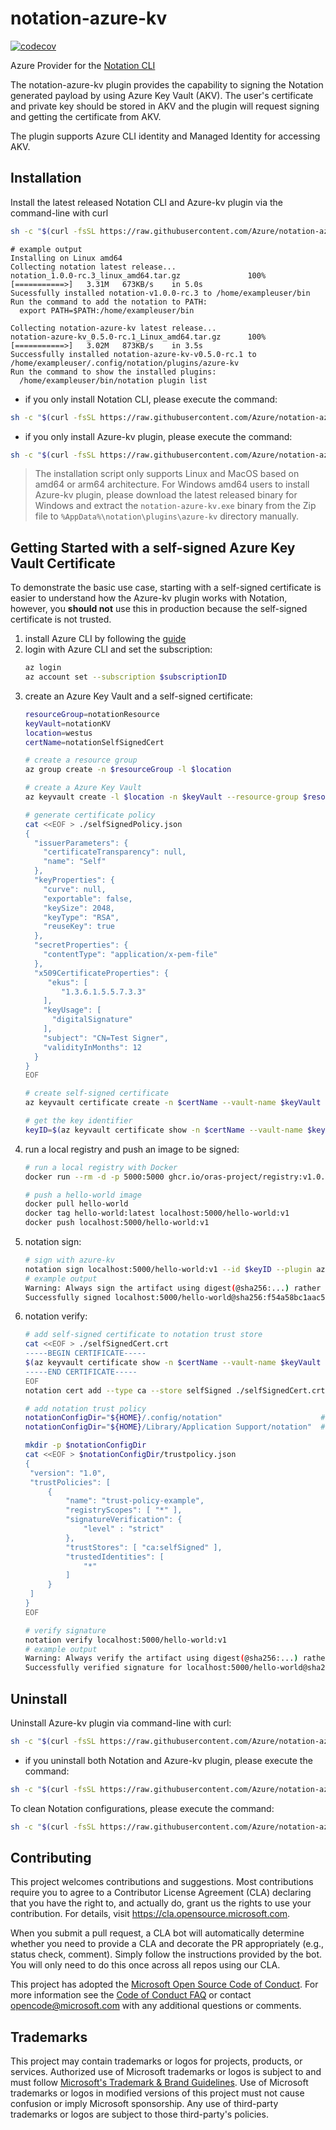 # notation-azure-kv

[![codecov](https://codecov.io/gh/Azure/notation-azure-kv/branch/main/graph/badge.svg)](https://codecov.io/gh/Azure/notation-azure-kv)

Azure Provider for the [Notation CLI](https://github.com/notaryproject/notation)

The notation-azure-kv plugin provides the capability to signing the Notation generated payload by using Azure Key Vault (AKV). The user's certificate and private key should be stored in AKV and the plugin will request signing and getting the certificate from AKV. 

The plugin supports Azure CLI identity and Managed Identity for accessing AKV.

## Installation
Install the latest released Notation CLI and Azure-kv plugin via the command-line with curl
```sh
sh -c "$(curl -fsSL https://raw.githubusercontent.com/Azure/notation-azure-kv/main/tools/install.sh)" -- notation azure-kv
```
```
# example output
Installing on Linux amd64
Collecting notation latest release...
notation_1.0.0-rc.3_linux_amd64.tar.gz               100%[===========>]   3.31M   673KB/s    in 5.0s    
Sucessfully installed notation-v1.0.0-rc.3 to /home/exampleuser/bin
Run the command to add the notation to PATH:
  export PATH=$PATH:/home/exampleuser/bin

Collecting notation-azure-kv latest release...
notation-azure-kv_0.5.0-rc.1_Linux_amd64.tar.gz      100%[===========>]   3.02M   873KB/s    in 3.5s    
Successfully installed notation-azure-kv-v0.5.0-rc.1 to /home/exampleuser/.config/notation/plugins/azure-kv
Run the command to show the installed plugins:
  /home/exampleuser/bin/notation plugin list
```
- if you only install Notation CLI, please execute the command:
```sh
sh -c "$(curl -fsSL https://raw.githubusercontent.com/Azure/notation-azure-kv/main/tools/install.sh)" -- notation
```

- if you only install Azure-kv plugin, please execute the command:
```sh
sh -c "$(curl -fsSL https://raw.githubusercontent.com/Azure/notation-azure-kv/main/tools/install.sh)" -- azure-kv
```
> The installation script only supports Linux and MacOS based on amd64 or arm64 architecture. For Windows amd64 users to install Azure-kv plugin, please download the latest released binary for Windows and extract the `notation-azure-kv.exe` binary from the Zip file to `%AppData%\notation\plugins\azure-kv` directory manually.
## Getting Started with a self-signed Azure Key Vault Certificate
To demonstrate the basic use case, starting with a self-signed certificate is easier to understand how the Azure-kv plugin works with Notation, however, you **should not** use this in production because the self-signed certificate is not trusted.
1. install Azure CLI by following the [guide](https://learn.microsoft.com/en-us/cli/azure/install-azure-cli)
2. login with Azure CLI and set the subscription:
   ```sh
   az login
   az account set --subscription $subscriptionID
   ```
3. create an Azure Key Vault and a self-signed certificate:
   ```sh
   resourceGroup=notationResource
   keyVault=notationKV
   location=westus
   certName=notationSelfSignedCert

   # create a resource group
   az group create -n $resourceGroup -l $location
   
   # create a Azure Key Vault
   az keyvault create -l $location -n $keyVault --resource-group $resourceGroup

   # generate certificate policy
   cat <<EOF > ./selfSignedPolicy.json
   {
     "issuerParameters": {
       "certificateTransparency": null,
       "name": "Self"
     },
     "keyProperties": {
       "curve": null,
       "exportable": false,
       "keySize": 2048,
       "keyType": "RSA",
       "reuseKey": true
     },
     "secretProperties": {
       "contentType": "application/x-pem-file"
     },
     "x509CertificateProperties": {
        "ekus": [
           "1.3.6.1.5.5.7.3.3"
       ],
       "keyUsage": [
         "digitalSignature"
       ],
       "subject": "CN=Test Signer",
       "validityInMonths": 12
     }
   }
   EOF

   # create self-signed certificate
   az keyvault certificate create -n $certName --vault-name $keyVault -p @selfSignedPolicy.json

   # get the key identifier
   keyID=$(az keyvault certificate show -n $certName --vault-name $keyVault --query 'kid' -o tsv)
   ```
4. run a local registry and push an image to be signed:
   ```sh
   # run a local registry with Docker
   docker run --rm -d -p 5000:5000 ghcr.io/oras-project/registry:v1.0.0-rc.3
   
   # push a hello-world image
   docker pull hello-world
   docker tag hello-world:latest localhost:5000/hello-world:v1
   docker push localhost:5000/hello-world:v1
   ```
5. notation sign:
   ```sh
   # sign with azure-kv
   notation sign localhost:5000/hello-world:v1 --id $keyID --plugin azure-kv
   # example output
   Warning: Always sign the artifact using digest(@sha256:...) rather than a tag(:v1) because tags are mutable and a tag reference can point to a different artifact than the one signed.
   Successfully signed localhost:5000/hello-world@sha256:f54a58bc1aac5ea1a25d796ae155dc228b3f0e11d046ae276b39c4bf2f13d8c4
   ```
6. notation verify:
   ```sh
   # add self-signed certificate to notation trust store
   cat <<EOF > ./selfSignedCert.crt
   -----BEGIN CERTIFICATE-----
   $(az keyvault certificate show -n $certName --vault-name $keyVault --query 'cer' -o tsv)
   -----END CERTIFICATE-----
   EOF
   notation cert add --type ca --store selfSigned ./selfSignedCert.crt
   
   # add notation trust policy
   notationConfigDir="${HOME}/.config/notation"                      # for Linux
   notationConfigDir="${HOME}/Library/Application Support/notation"  # for MacOS

   mkdir -p $notationConfigDir
   cat <<EOF > $notationConfigDir/trustpolicy.json
   {
    "version": "1.0",
    "trustPolicies": [
        {
            "name": "trust-policy-example",
            "registryScopes": [ "*" ],
            "signatureVerification": {
                "level" : "strict" 
            },
            "trustStores": [ "ca:selfSigned" ],
            "trustedIdentities": [
                "*"
            ]
        }
    ]
   }
   EOF

   # verify signature
   notation verify localhost:5000/hello-world:v1
   # example output
   Warning: Always verify the artifact using digest(@sha256:...) rather than a tag(:v1) because resolved digest may not point to the same signed artifact, as tags are mutable.
   Successfully verified signature for localhost:5000/hello-world@sha256:f54a58bc1aac5ea1a25d796ae155dc228b3f0e11d046ae276b39c4bf2f13d8c4
   ```

## Uninstall
Uninstall Azure-kv plugin via command-line with curl:
```sh
sh -c "$(curl -fsSL https://raw.githubusercontent.com/Azure/notation-azure-kv/main/tools/uninstall.sh)" -- azure-kv
```
- if you uninstall both Notation and Azure-kv plugin, please execute the command:
```sh
sh -c "$(curl -fsSL https://raw.githubusercontent.com/Azure/notation-azure-kv/main/tools/uninstall.sh)" -- notation azure-kv
```

To clean Notation configurations, please execute the command:
```sh
sh -c "$(curl -fsSL https://raw.githubusercontent.com/Azure/notation-azure-kv/main/tools/uninstall.sh)" -- config
```

## Contributing

This project welcomes contributions and suggestions.  Most contributions require you to agree to a
Contributor License Agreement (CLA) declaring that you have the right to, and actually do, grant us
the rights to use your contribution. For details, visit https://cla.opensource.microsoft.com.

When you submit a pull request, a CLA bot will automatically determine whether you need to provide
a CLA and decorate the PR appropriately (e.g., status check, comment). Simply follow the instructions
provided by the bot. You will only need to do this once across all repos using our CLA.

This project has adopted the [Microsoft Open Source Code of Conduct](https://opensource.microsoft.com/codeofconduct/).
For more information see the [Code of Conduct FAQ](https://opensource.microsoft.com/codeofconduct/faq/) or
contact [opencode@microsoft.com](mailto:opencode@microsoft.com) with any additional questions or comments.

## Trademarks

This project may contain trademarks or logos for projects, products, or services. Authorized use of Microsoft
trademarks or logos is subject to and must follow
[Microsoft's Trademark & Brand Guidelines](https://www.microsoft.com/en-us/legal/intellectualproperty/trademarks/usage/general).
Use of Microsoft trademarks or logos in modified versions of this project must not cause confusion or imply Microsoft sponsorship.
Any use of third-party trademarks or logos are subject to those third-party's policies.
